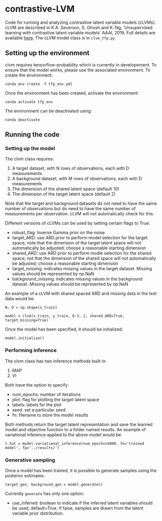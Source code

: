 # contrastive-LVM
Code for running and analyzing contrastive latent variable models (cLVMs). cLVM are described in K.A. Severson, S. Ghosh and K. Ng, 'Unsupervised learning with contrastive latent variable models' AAAI, 2019. Full details are available [here](https://arxiv.org/pdf/1811.06094.pdf). The cLVM model class is in `clvm_tfp.py`.

## Setting up the environment
clvm requires tensorflow-probability which is currently in developement. To ensure that the model works, please use the associated environment. To create the environment:

`conda env create -f tfp_env.yml`

Once the environment has been created, activate the environment:

`conda activate tfp_env`

The environment can be deactivated using:

`conda deactivate`

## Running the code

### Setting up the model
The clvm class requires:
1. A target dataset, with N rows of observations, each with D measurements
2. A background dataset, with M rows of observations, each with D measurements
3. The dimension of the shared latent space (default 10)
4. The dimension of the target latent space (default 2)

Note that the target and background datasets do not need to have the same number of observations but do need to have the same number of measurements per observation. cLVM will not automatically check for this.

Different versions of cLVMs can be used by setting certain flags to True:
* robust_flag: Inverse Gamma prior on the noise
* target_ARD: use ARD prior to perform model selection for the target space; note that the dimension of the target latent space 
 will not automatically be adjusted; choose a reasonable starting dimension
* shared_ARD: use ARD prior to perform modle selection for the shared space; not that the dimension of the shared space will not automatically be adjusted; choose a reasonable starting dimension
* target_missing: indicates missing values in the target dataset. Missing values should be represented by np.NaN
* background_missing: indicates missing values in the background dataset. Missing values should be represented by np.NaN

An example of a cLVM with shared spaced ARD and missing data in the test data would be:

`N, D = np.shape(x_train)`

`model = clvm(x_train, y_train, D-3, 2, shared_ARD=True, target_missing=True)`

Once the model has been specified, it should be initialized:

`model.initialize()`

### Performing inference
The clvm class has two inference methods built in:
1. MAP
2. VI

Both have the option to specify:
* num_epochs: number of iterations
* plot: flag for plotting the target latent space
* labels: labels for the plot
* seed: set a particular seed
* fn: filename to store the model results

Both methods return the target latent representation and save the learned model and objective function to a folder named results. An example of variational inference applied to the above model would be:

`t_hat = model.variational_inference(num_epochs=5000, fn='trained model', fp='../results/')`

### Generative sampling
Once a model has been trained, it is possible to generate samples using the posterior estimates. 

`target_gen, background_gen = model.generate()`

Currently `generate` has only one option: 
* use_inferred: boolean to indicate if the inferred latent variables should be used, default=True. If false, samples are drawn from the latent variable prior distribution.
